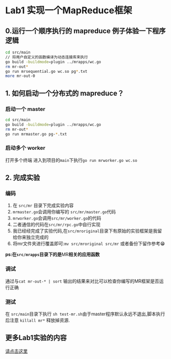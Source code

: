# Lab1 实现一个MapReduce框架
## 0.运行一个顺序执行的 **mapreduce** 例子体验一下程序逻辑
 ```bash
cd src/main
// 将用户自定义的函数编译为动态连接库来执行
go build -buildmode=plugin ../mrapps/wc.go
rm mr-out*
go run mrsequential.go wc.so pg*.txt
more mr-out-0
 ```
## 1. 如何启动一个分布式的 **mapreduce**？
### 启动一个 master
```bash
cd src/main
go build -buildmode=plugin ../mrapps/wc.go
rm mr-out*
go run mrmaster.go pg-*.txt
```
###  启动多个 worker
打开多个终端 进入到项目的`main`下执行`go run mrworker.go wc.so`
     
## 2. 完成实验
###  编码
1. 在 `src/mr` 目录下完成实验内容
2. `mrmaster.go`会调用你编写的 `src/mr/master.go`代码
3. `mrworker.go`会调用`src/mr/worker.go`的代码
4. 二者通信的代码在`src/mr/rpc.go`中自行实现
5. 我已经经完成了实验代码,在`src/mroriginal`目录下有原始的实验框架是我留给你来独立完成的
6. 将mr文件夹进行覆盖即可:`mv src/mroriginal src/mr` 或者备份下留作参考😁

**ps:在`src/mrapps`目录下的是**MR**相关的应用函数**
 
### 调试
通过与`cat mr-out-* | sort` 输出的结果来对比可以检查你编写的MR框架是否运行正确

### 测试
在 `src/main`目录下执行 `sh test-mr.sh`由于master程序默认永远不退出,脚本执行后注意 `killall mr*` 释放掉资源.

## 更多Lab1实验的内容
[请点击这里](http://nil.csail.mit.edu/6.824/2020/labs/lab-mr.html)

    